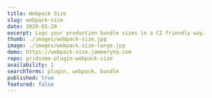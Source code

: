 ```yaml
---
title: Webpack Size
slug: webpack-size
date: 2020-05-20
excerpt: Logs your production bundle sizes in a CI friendly way.
thumb: ./images/webpack-size.jpg
image: ./images/webpack-size-large.jpg
demo: https://webpack-size.jammeryhq.com
repo: gridsome-plugin-webpack-size
availability: 1
searchTerms: plugin, webpack, bundle
published: true
featured: false
---
```

